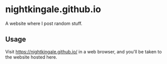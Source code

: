 # nightkingale.github.io
A website where I post random stuff.

## Usage
Visit https://nightkingale.github.io/ in a web browser, and you'll be taken to the website hosted here.